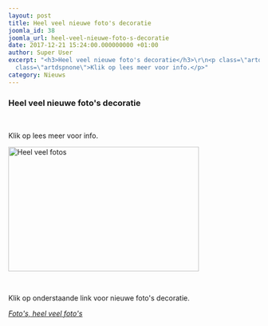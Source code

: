 ```yaml
---
layout: post
title: Heel veel nieuwe foto's decoratie
joomla_id: 38
joomla_url: heel-veel-nieuwe-foto-s-decoratie
date: 2017-12-21 15:24:00.000000000 +01:00
author: Super User
excerpt: "<h3>Heel veel nieuwe foto's decoratie</h3>\r\n<p class=\"artdspnone\">&nbsp;</p>\r\n<p
  class=\"artdspnone\">Klik op lees meer voor info.</p>"
category: Nieuws
---
```

<h3>Heel veel nieuwe foto's decoratie</h3>
<p class="artdspnone">&nbsp;</p>
<p class="artdspnone">Klik op lees meer voor info.</p>

<p><img src="images/divers/veelfotos-gr.jpg" alt="Heel veel fotos" width="382" height="250" class="rrtimgb" /></p>
<p>&nbsp;</p>
<p>Klik op onderstaande link voor nieuwe foto's decoratie.</p>
<p><span style="text-decoration: underline;"><em><a href="index.php?option=com_content&amp;view=article&amp;id=36&amp;catid=9">Foto's, heel veel foto's</a></em></span></p>
